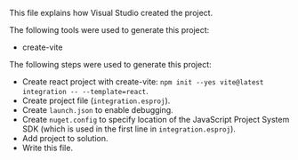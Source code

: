 This file explains how Visual Studio created the project.

The following tools were used to generate this project:
- create-vite

The following steps were used to generate this project:
- Create react project with create-vite: `npm init --yes vite@latest integration -- --template=react`.
- Create project file (`integration.esproj`).
- Create `launch.json` to enable debugging.
- Create `nuget.config` to specify location of the JavaScript Project System SDK (which is used in the first line in `integration.esproj`).
- Add project to solution.
- Write this file.
